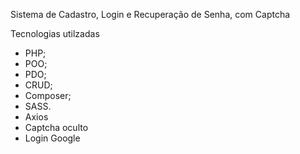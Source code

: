 Sistema de Cadastro, Login e Recuperação de Senha, com Captcha

Tecnologias utilzadas
* PHP; 
* POO; 
* PDO;
* CRUD;
* Composer;
* SASS.
* Axios
* Captcha oculto
* Login Google
